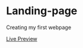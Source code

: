 # Landing-page
Creating my first webpage

[Live Preview](https://JamesParsonsGit.github.io/landing-page/)
